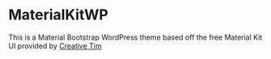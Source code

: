 MaterialKitWP
===

This is a Material Bootstrap WordPress theme based off the free Material Kit UI provided by [Creative Tim](http://www.creative-tim.com/product/material-kit)
